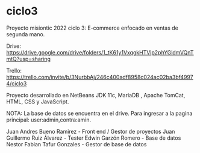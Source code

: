 # ciclo3
Proyecto misiontic 2022 ciclo 3: E-commerce enfocado en ventas de segunda mano.

Drive: https://drive.google.com/drive/folders/1_tK61y1VxqgkHTVlp2phYGldmVQnTmtQ?usp=sharing

Trello: https://trello.com/invite/b/3NurbbAj/246c400adf8958c024ac02ba3bf49974/ciclo3

Proyecto desarrollado en NetBeans JDK 11c, MariaDB , Apache TomCat, HTML, CSS y JavaScript.

NOTA: La base de datos se encuentra en el drive. 
Para ingresar a la pagina principal: user:admin,contra:amin.


Juan Andres Bueno Ramirez - Front end / Gestor de proyectos
Juan Guillermo Ruiz Álvarez - Tester
Edwin Garzón Romero - Base de datos
Nestor Fabian Tafur Gonzales - Gestor de base de datos
